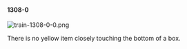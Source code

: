 #### 1308-0
![train-1308-0-0.png](https://github.com/lil-lab/nlvr/raw/master/nlvr/train/images/20/train-1308-0-0.png "train-1308-0-0.png")

There is no yellow item closely touching the bottom of a box.